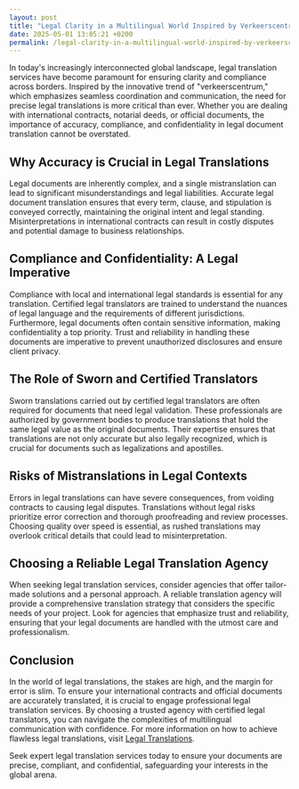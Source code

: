```yaml
---
layout: post
title: "Legal Clarity in a Multilingual World Inspired by Verkeerscentrum"
date: 2025-05-01 13:05:21 +0200
permalink: /legal-clarity-in-a-multilingual-world-inspired-by-verkeerscentrum/
---
```



In today's increasingly interconnected global landscape, legal translation services have become paramount for ensuring clarity and compliance across borders. Inspired by the innovative trend of "verkeerscentrum," which emphasizes seamless coordination and communication, the need for precise legal translations is more critical than ever. Whether you are dealing with international contracts, notarial deeds, or official documents, the importance of accuracy, compliance, and confidentiality in legal document translation cannot be overstated.

## Why Accuracy is Crucial in Legal Translations

Legal documents are inherently complex, and a single mistranslation can lead to significant misunderstandings and legal liabilities. Accurate legal document translation ensures that every term, clause, and stipulation is conveyed correctly, maintaining the original intent and legal standing. Misinterpretations in international contracts can result in costly disputes and potential damage to business relationships.

## Compliance and Confidentiality: A Legal Imperative

Compliance with local and international legal standards is essential for any translation. Certified legal translators are trained to understand the nuances of legal language and the requirements of different jurisdictions. Furthermore, legal documents often contain sensitive information, making confidentiality a top priority. Trust and reliability in handling these documents are imperative to prevent unauthorized disclosures and ensure client privacy.

## The Role of Sworn and Certified Translators

Sworn translations carried out by certified legal translators are often required for documents that need legal validation. These professionals are authorized by government bodies to produce translations that hold the same legal value as the original documents. Their expertise ensures that translations are not only accurate but also legally recognized, which is crucial for documents such as legalizations and apostilles.

## Risks of Mistranslations in Legal Contexts

Errors in legal translations can have severe consequences, from voiding contracts to causing legal disputes. Translations without legal risks prioritize error correction and thorough proofreading and review processes. Choosing quality over speed is essential, as rushed translations may overlook critical details that could lead to misinterpretation.

## Choosing a Reliable Legal Translation Agency

When seeking legal translation services, consider agencies that offer tailor-made solutions and a personal approach. A reliable translation agency will provide a comprehensive translation strategy that considers the specific needs of your project. Look for agencies that emphasize trust and reliability, ensuring that your legal documents are handled with the utmost care and professionalism.

## Conclusion

In the world of legal translations, the stakes are high, and the margin for error is slim. To ensure your international contracts and official documents are accurately translated, it is crucial to engage professional legal translation services. By choosing a trusted agency with certified legal translators, you can navigate the complexities of multilingual communication with confidence. For more information on how to achieve flawless legal translations, visit [Legal Translations](https://www.legaltranslations.be/).

Seek expert legal translation services today to ensure your documents are precise, compliant, and confidential, safeguarding your interests in the global arena.
